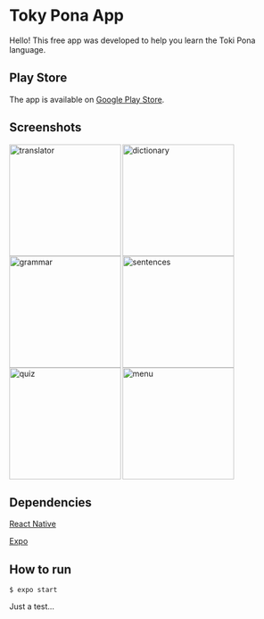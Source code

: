 # Toky Pona App

Hello! This free app was developed to help you learn the Toki Pona language.

## Play Store

The app is available on [Google Play Store](https://play.google.com/store/apps/details?id=com.seralto.tokipona).

## Screenshots

<div>
  <img src="https://sergiotoledo.com.br/toki-pona/translator-en.png" alt="translator" width="200" align="left"/>
  <img src="https://sergiotoledo.com.br/toki-pona/dictionary-en.png" alt="dictionary" width="200" align="left"/>
  <img src="https://sergiotoledo.com.br/toki-pona/grammar-en.png" alt="grammar" width="200" align="left"/>
  <img src="https://sergiotoledo.com.br/toki-pona/sentences-en.png" alt="sentences" width="200" align="left"/>
  <img src="https://sergiotoledo.com.br/toki-pona/quiz-en.png" alt="quiz" width="200" align="left"/>
  <img src="https://sergiotoledo.com.br/toki-pona/menu-en.png" alt="menu" width="200" />
</div>

## Dependencies

[React Native](https://reactnative.dev/)

[Expo](https://expo.dev/)

## How to run

```shell
$ expo start
```

Just a test...
